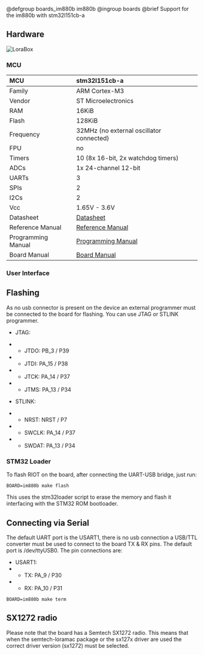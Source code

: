 @defgroup    boards_im880b im880b
@ingroup     boards
@brief       Support for the im880b with stm32l151cb-a

## Hardware

![LoraBox](https://www.wireless-solutions.de/images/stories/products/im880a.png)


### MCU
| MCU                   | stm32l151cb-a                             |
|:--------------------- |:----------------------------------------- |
| Family                | ARM Cortex-M3                             |
| Vendor                | ST Microelectronics                       |
| RAM                   | 16KiB                                     |
| Flash                 | 128KiB                                    |
| Frequency             | 32MHz (no external oscillator connected)  |
| FPU                   | no                                        |
| Timers                | 10 (8x 16-bit, 2x watchdog timers)        |
| ADCs                  | 1x 24-channel 12-bit                      |
| UARTs                 | 3                                         |
| SPIs                  | 2                                         |
| I2Cs                  | 2                                         |
| Vcc                   | 1.65V - 3.6V                              |
| Datasheet             | [Datasheet](https://www.st.com/resource/en/datasheet/stm32l151cb-a.pdf) |
| Reference Manual      | [Reference Manual](https://www.st.com/content/ccc/resource/technical/document/reference_manual/cc/f9/93/b2/f0/82/42/57/CD00240193.pdf/files/CD00240193.pdf/jcr:content/translations/en.CD00240193.pdf) |
| Programming Manual    | [Programming Manual](https://www.st.com/content/ccc/resource/technical/document/programming_manual/5b/ca/8d/83/56/7f/40/08/CD00228163.pdf/files/CD00228163.pdf/jcr:content/translations/en.CD00228163.pdf) |
| Board Manual          | [Board Manual](https://cdn.sos.sk/productdata/29/eb/a68245ed/im880b-l-lorawan.pdf)|

### User Interface

## Flashing
As no usb connector is present on the device an external programmer must
be connected to the board for flashing. You can use JTAG or STLINK programmer.

 *  JTAG:
 *    - JTDO: PB_3 / P39
 *    - JTDI: PA_15 / P38
 *    - JTCK: PA_14 / P37
 *    - JTMS: PA_13 / P34

 *  STLINK:
 *    - NRST: NRST / P7
 *    - SWCLK: PA_14 / P37
 *    - SWDAT: PA_13 / P34

### STM32 Loader
To flash RIOT on the board, after connecting the UART-USB bridge, just run:
```
BOARD=im880b make flash
```
This uses the stm32loader script to erase the memory and flash it interfacing
with the STM32 ROM bootloader.

## Connecting via Serial
The default UART port is the USART1, there is no usb connection a USB/TTL
converter must be used to connect to the board TX & RX pins. The default
port is /dev/ttyUSB0. The pin connections are:

 *  USART1:
 *    - TX: PA_9 / P30
 *    - RX: PA_10 / P31

```
BOARD=im880b make term
```

## SX1272 radio
Please note that the board has a Semtech SX1272 radio. This means that when the
semtech-loramac package or the sx127x driver are used the correct driver version
(sx1272) must be selected.
